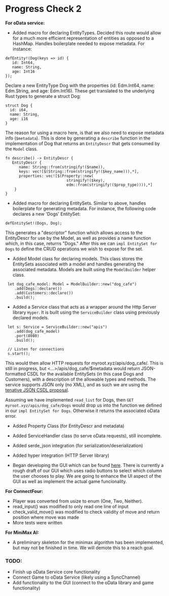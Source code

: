 # Progress Check 2

**For oData service:**
- Added macro for declaring EntityTypes. Decided this route would allow for a much more efficient representation of entities as opposed to a HashMap. Handles boilerplate needed to expose metadata. For instance:
```
defEntity!(Dog(keys => id) {
   id: Int64,
   name: String,
   age: Int16
});
```
Declare a new EntityType Dog with the properties (id: Edm.Int64, name: Edm.String, and age: Edm.Int16). These get translated to the underlying Rust types to generate a struct Dog:
```
struct Dog {
  id: i64,
  name: String,
  age: i16
}
```
The reason for using a macro here, is that we also need to expose metadata info (`$metadata`). This is done by generating a `describe` function in the implementation of Dog that returns an `EntityDescr` that gets consumed by the `Model` class. 
```
fn describe() -> EntityDescr {
   EntityDescr {
      name: String::from(stringify!($name)),
      keys: vec![$(String::from(stringify!($key_name))),*],
      properties: vec![$(Property::new(
                           stringify!($key),
                           edm::from(stringify!($prop_type)))),*] 
    }
}
```
- Added macro for declaring EntitySets. Similar to above, handles boilerplate for generating metadata. For instance, the following code declares a new 'Dogs' EntitySet:
```
defEntitySet!(Dogs, Dog);
```
This generates a "descriptor" function which allows access to the EntityDescr for use by the Model, as well as provides a name function which, in this case, returns "Dogs." After this we can `impl EntitySet for Dogs` to define the CRUD operations we wish to expose for the set. 

- Added Model class for declaring models. This class stores the EntitySets associated with a model and handles generating the associated metadata. Models are built using the `ModelBuilder` helper class. 
```
 let dog_cafe_model: Model = ModelBuilder::new("dog_cafe")
    .add(Dogs::declare())
    .add(Customers::declare())
    .build();
```

- Added a Service class that acts as a wrapper around the Http Server library `Hyper`. It is built using the `ServiceBuilder` class using previously declared models. 
```
 let s: Service = ServiceBuilder::new("apis")
    .add(dog_cafe_model)
    .port(8080)
    .build();
 
 // Listen for connections
 s.start();  
```

This would then allow HTTP requests for myroot.xyz/apis/dog_cafe/. This is still in progress, but <...>/apis/dog_cafe/$metadata would return JSON-formatted CSDL for the available EntitySets (in this case Dogs and Customers), with a description of the allowable types and methods. The service supports JSON only (no XML), and as such we are using the [tenative JSON CSDL proposal](http://docs.oasis-open.org/odata/odata-json-csdl/v4.0/csprd01/odata-json-csdl-v4.0-csprd01.html).

Assuming we have implemented `read_list` for Dogs, then `GET myroot.xyz/apis/dog_cafe/Dogs` would drop us into the function we defined in our `impl EntitySet for Dogs`. Otherwise it returns the associated oData error. 

- Added Property Class (for EntityDescr and metadata)
- Added ServiceHandler class (to serve oData requests), still incomplete. 
- Added serde_json integration (for serialization/deserialization) 
- Added hyper integration (HTTP Server library)


- Began developing the GUI which can be found [here](https://github.com/dwallach1/connect_four_gui). There is currently
a rough draft of our GUI which uses radio buttons to select which column the user chooses to play. We are going to enhance
the UI aspect of the GUI as well as implement the actual game funcionality. 

**For ConnectFour:**
- Player was converted from usize to enum (One, Two, Neither).
- read_input() was modified to only read one line of input
- check_valid_move() was modified to check validity of move and return position where move was made
- More tests were written

**For MiniMax AI:**
- A preliminary skeleton for the minimax algorithm has been implemented, but may not be finished in time. We will demote this to a reach goal.

### TODO: 
- Finish up oData Service core functionality
- Connect Game to oData Service (likely using a SyncChannel)
- Add functionality to the GUI (connect to the oData library and game functionality)






